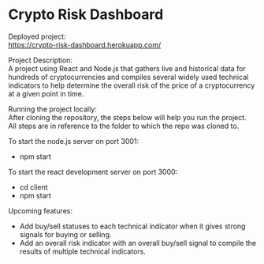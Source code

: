 # Crypto Risk Dashboard  
  
Deployed project:  
https://crypto-risk-dashboard.herokuapp.com/
  
Project Description:  
A project using React and Node.js that gathers live and historical data for hundreds 
of cryptocurrencies and compiles several widely used technical indicators to help 
determine the overall risk of the price of a cryptocurrency at a given point in time.  
  
Running the project locally:  
After cloning the repository, the steps below will help you run the project.   
All steps are in reference to the folder to which the repo was cloned to.  
  
To start the node.js server on port 3001:  
- npm start  
  
To start the react development server on port 3000:  
- cd client  
- npm start  
  
Upcoming features:  
- Add buy/sell statuses to each technical indicator when it gives strong signals for buying or selling.  
- Add an overall risk indicator with an overall buy/sell signal to compile the results of multiple technical indicators.  

